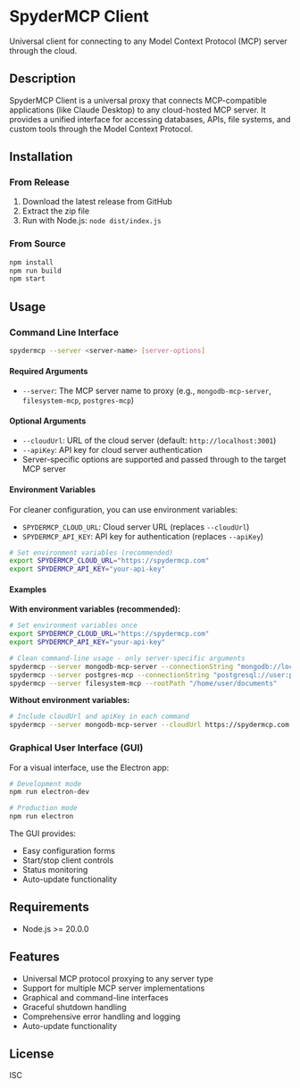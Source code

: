 # SpyderMCP Client

Universal client for connecting to any Model Context Protocol (MCP) server through the cloud.

## Description

SpyderMCP Client is a universal proxy that connects MCP-compatible applications (like Claude Desktop) to any cloud-hosted MCP server. It provides a unified interface for accessing databases, APIs, file systems, and custom tools through the Model Context Protocol.

## Installation

### From Release
1. Download the latest release from GitHub
2. Extract the zip file
3. Run with Node.js: `node dist/index.js`

### From Source
```bash
npm install
npm run build
npm start
```

## Usage

### Command Line Interface
```bash
spydermcp --server <server-name> [server-options]
```

#### Required Arguments
- `--server`: The MCP server name to proxy (e.g., `mongodb-mcp-server`, `filesystem-mcp`, `postgres-mcp`)

#### Optional Arguments
- `--cloudUrl`: URL of the cloud server (default: `http://localhost:3001`)
- `--apiKey`: API key for cloud server authentication
- Server-specific options are supported and passed through to the target MCP server

#### Environment Variables
For cleaner configuration, you can use environment variables:
- `SPYDERMCP_CLOUD_URL`: Cloud server URL (replaces `--cloudUrl`)
- `SPYDERMCP_API_KEY`: API key for authentication (replaces `--apiKey`)

```bash
# Set environment variables (recommended)
export SPYDERMCP_CLOUD_URL="https://spydermcp.com"
export SPYDERMCP_API_KEY="your-api-key"
```

#### Examples

**With environment variables (recommended):**
```bash
# Set environment variables once
export SPYDERMCP_CLOUD_URL="https://spydermcp.com"
export SPYDERMCP_API_KEY="your-api-key"

# Clean command-line usage - only server-specific arguments
spydermcp --server mongodb-mcp-server --connectionString "mongodb://localhost:27017/mydb"
spydermcp --server postgres-mcp --connectionString "postgresql://user:pass@localhost/db"
spydermcp --server filesystem-mcp --rootPath "/home/user/documents"
```

**Without environment variables:**
```bash
# Include cloudUrl and apiKey in each command
spydermcp --server mongodb-mcp-server --cloudUrl https://spydermcp.com --apiKey your-key --connectionString "mongodb://localhost:27017/mydb"
```

### Graphical User Interface (GUI)
For a visual interface, use the Electron app:

```bash
# Development mode
npm run electron-dev

# Production mode
npm run electron
```

The GUI provides:
- Easy configuration forms
- Start/stop client controls
- Status monitoring
- Auto-update functionality

## Requirements

- Node.js >= 20.0.0

## Features

- Universal MCP protocol proxying to any server type
- Support for multiple MCP server implementations
- Graphical and command-line interfaces
- Graceful shutdown handling
- Comprehensive error handling and logging
- Auto-update functionality

## License

ISC